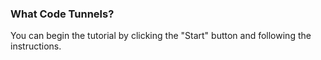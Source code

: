 ### What Code Tunnels?
You can begin the tutorial by clicking the "Start" button and following the instructions.
